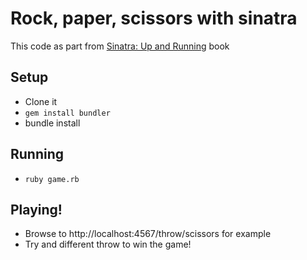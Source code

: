 # Rock, paper, scissors with sinatra

This code as part from [Sinatra: Up and Running](https://www.safaribooksonline.com/library/view/sinatra-up-and/9781449306847/) book

## Setup

  - Clone it
  - `gem install bundler`
  - bundle install

## Running

  - `ruby game.rb`

## Playing!

  - Browse to http://localhost:4567/throw/scissors for example
  - Try and different throw to win the game!
